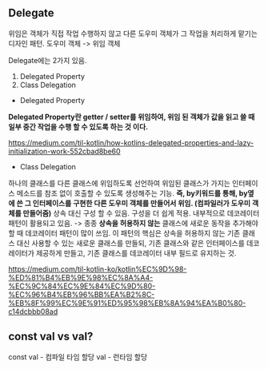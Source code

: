 ## Delegate

위임은 객체가 직접 작업 수행하지 않고 다른 도우미 객체가 그 작업을 처리하게 맡기는 디자인 패턴. 도우미 객체 -> 위임 객체

Delegate에는 2가지 있음. 
1. Delegated Property
2. Class Delegation

- Delegated Property

**Delegated Property란 getter / setter를 위임하여, 위임 된 객체가 값을 읽고 쓸 때 일부 중간 작업을 수행 할 수 있도록 하는 것 이다.**

https://medium.com/til-kotlin/how-kotlins-delegated-properties-and-lazy-initialization-work-552cbad8be60


- Class Delegation

하나의 클래스를 다른 클래스에 위임하도록 선언하여 위임된 클래스가 가지는 인터페이스 메소드를 참조 없이 호출할 수 있도록 생성해주는 기능. **즉, by키워드를 통해, by옆에 쓴 그 인터페이스를 구현한 다른 도우미 객체를 만들어서 위임. (컴파일러가 도우미 객체를 만들어줌)**
상속 대신 구성 할 수 있음. 구성을 더 쉽게 적용.
내부적으로 데코레이터 패턴이 활용되고 있음. -> 종종 **상속을 허용하지 않는** 클래스에 새로운 동작을 추가해야 할 때 데코레이터 패턴이 많이 쓰임.
이 패턴의 핵심은 상속을 허용하지 않는 기존 클래스 대신 사용할 수 있는 새로운 클래스를 만들되, 기존 클래스와 같은 인터페이스를 데코레이터가 제공하게 만들고, 기존 클래스를 데코레이터 내부 필드로 유지하는 것.

https://medium.com/til-kotlin-ko/kotlin%EC%9D%98-%ED%81%B4%EB%9E%98%EC%8A%A4-%EC%9C%84%EC%9E%84%EC%9D%80-%EC%96%B4%EB%96%BB%EA%B2%8C-%EB%8F%99%EC%9E%91%ED%95%98%EB%8A%94%EA%B0%80-c14dcbbb08ad


## const val vs val?

const val - 컴파일 타임 할당
val - 런타임 할당

